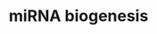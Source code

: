 ---
annotations:
- id: PW:0000808
  parent: regulatory pathway
  type: Pathway Ontology
  value: microRNA pathway
- id: PW:0000002
  parent: classic metabolic pathway
  type: Pathway Ontology
  value: classic metabolic pathway
authors:
- Susan
- MaintBot
- AlexanderPico
- Fehrhart
- Marvin M2
- Khanspers
- Eweitz
- Egonw
citedin: ''
communities:
- ExRNA
- ONTOX
description: microRNA biogenesis + an example of a miRBase entry. As an example immature
  hsa-mir-146a is shown   Proteins on this pathway have targeted assays available
  via the [CPTAC Assay Portal](https://assays.cancer.gov/available_assays?wp_id=WP2338).
last-edited: 2025-03-09
ndex: 5e2eae2c-8b64-11eb-9e72-0ac135e8bacf
organisms:
- Homo sapiens
redirect_from:
- /index.php/Pathway:WP2338
- /instance/WP2338
- /instance/WP2338_r137786
revision: r137786
schema-jsonld:
- '@context': https://schema.org/
  '@id': https://wikipathways.github.io/pathways/WP2338.html
  '@type': Dataset
  creator:
    '@type': Organization
    name: WikiPathways
  description: microRNA biogenesis + an example of a miRBase entry. As an example
    immature hsa-mir-146a is shown   Proteins on this pathway have targeted assays
    available via the [CPTAC Assay Portal](https://assays.cancer.gov/available_assays?wp_id=WP2338).
  keywords:
  - DGCR8
  - DICER1
  - DROSHA
  - GTP
  - RAN
  - TRBP
  - XPO5
  license: CC0
  name: miRNA biogenesis
seo: CreativeWork
title: miRNA biogenesis
wpid: WP2338
---